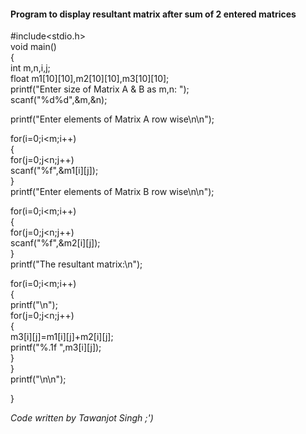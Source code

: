 #### Program to display resultant matrix after sum of 2 entered matrices

#include<stdio.h>  
void main()  
{  
int m,n,i,j;  
float m1[10][10],m2[10][10],m3[10][10];  
printf("Enter size of Matrix A & B as m,n:  ");  
scanf("%d%d",&m,&n);  
  
printf("Enter elements of Matrix A row wise\n\n");  
  
for(i=0;i<m;i++)  
{  
for(j=0;j<n;j++)  
scanf("%f",&m1[i][j]);  
}  
printf("Enter elements of Matrix B row wise\n\n");  
  
for(i=0;i<m;i++)                                                               
{  
for(j=0;j<n;j++)  
scanf("%f",&m2[i][j]);  
}  
printf("The resultant matrix:\n");                                            
  
for(i=0;i<m;i++)  
{  
printf("\n");  
for(j=0;j<n;j++)                                                              
{  
m3[i][j]=m1[i][j]+m2[i][j];  
printf("%.1f ",m3[i][j]);  
}  
}                                                                              
printf("\n\n");  
  
}

*Code written by Tawanjot Singh ;')*